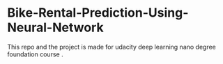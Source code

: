 # Bike-Rental-Prediction-Using-Neural-Network
This repo and the project is  made for udacity deep learning nano degree foundation course . 
